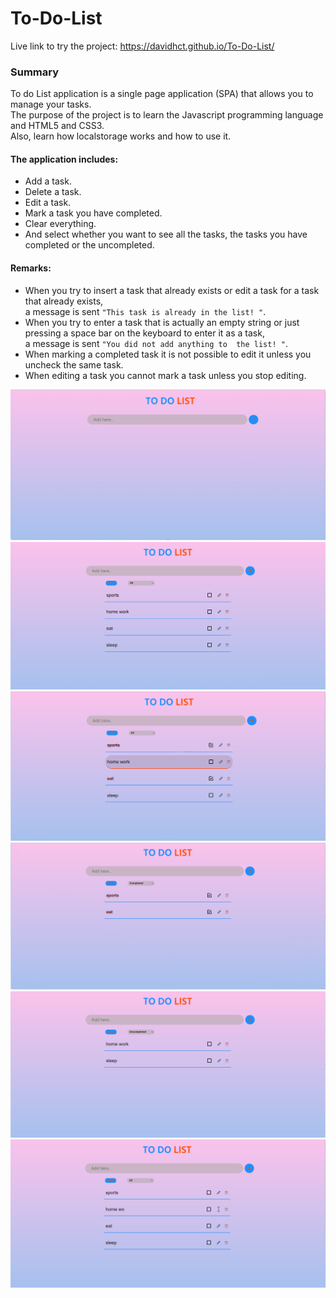 # To-Do-List

Live link to try the project: https://davidhct.github.io/To-Do-List/

### Summary
To do List application is a single page application (SPA) that allows you to manage your tasks.<br>
The purpose of the project is to learn the Javascript programming language and HTML5 and CSS3.<br>
Also, learn how localstorage works and how to use it. 

#### The application includes:
* Add a task.
* Delete a task.
* Edit a task.
* Mark a task you have completed.
* Clear everything.
* And select whether you want to see all the tasks, the tasks you have completed or the uncompleted.

#### Remarks:
* When you try to insert a task that already exists or edit a task for a task that already exists,<br>a message is sent ```"This task is already in the list! "```.
* When you try to enter a task that is actually an empty string or just pressing a space bar on the keyboard to enter it as a task,<br>a message is sent ```"You did not add anything to  the list! "```.
* When marking a completed task it is not possible to edit it unless you uncheck the same task.
* When editing a task you cannot mark a task unless you stop editing.


![picture](https://github.com/Davidhct/To-Do-List/blob/main/demo%20images/img_1.png)
![picture](https://github.com/Davidhct/To-Do-List/blob/main/demo%20images/img_2.png)
![picture](https://github.com/Davidhct/To-Do-List/blob/main/demo%20images/img_3.png)
![picture](https://github.com/Davidhct/To-Do-List/blob/main/demo%20images/img_4.png)
![picture](https://github.com/Davidhct/To-Do-List/blob/main/demo%20images/img_5.png)
![picture](https://github.com/Davidhct/To-Do-List/blob/main/demo%20images/img_6.png)




